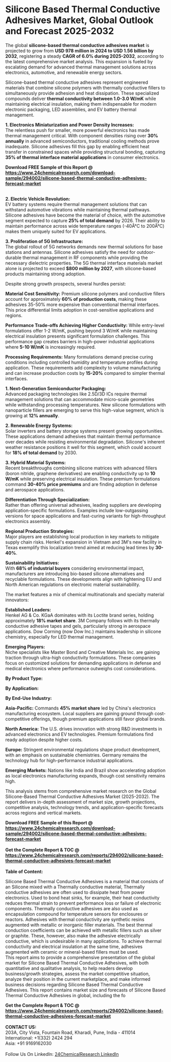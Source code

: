<h1>Silicone Based Thermal Conductive Adhesives Market, Global Outlook and Forecast 2025-2032</h1><p>The global <strong>silicone-based thermal conductive adhesives market</strong> is projected to grow from <strong>USD 978 million in 2024 to USD 1.56 billion by 2032</strong>, registering a steady <strong>CAGR of 6.0% during 2025-2032</strong>, according to the latest comprehensive market analysis. This expansion is fueled by escalating demand for advanced thermal management solutions across electronics, automotive, and renewable energy sectors.</p><p>Silicone-based thermal conductive adhesives represent engineered materials that combine silicone polymers with thermally conductive fillers to simultaneously provide adhesion and heat dissipation. These specialized compounds deliver <strong>thermal conductivity between 1.0-3.0 W/mK</strong> while maintaining electrical insulation, making them indispensable for modern electronic packaging, LED assemblies, and EV battery thermal management.</p><p><strong>1. Electronics Miniaturization and Power Density Increases:</strong><br>
The relentless push for smaller, more powerful electronics has made thermal management critical. With component densities rising over <strong>30% annually</strong> in advanced semiconductors, traditional cooling methods prove inadequate. Silicone adhesives fill this gap by enabling efficient heat transfer in constrained spaces while providing structural bonding, capturing <strong>35% of thermal interface material applications</strong> in consumer electronics.</p><div><b>Download FREE Sample of this Report @ 
            <a href="https://www.24chemicalresearch.com/download-sample/294002/silicone-based-thermal-conductive-adhesives-forecast-market">
            https://www.24chemicalresearch.com/download-sample/294002/silicone-based-thermal-conductive-adhesives-forecast-market</a></b></div><br><p><strong>2. Electric Vehicle Revolution:</strong><br>
EV battery systems require thermal management solutions that can withstand automotive vibrations while maintaining thermal pathways. Silicone adhesives have become the material of choice, with the automotive segment expected to capture <strong>25% of total demand</strong> by 2026. Their ability to maintain performance across wide temperature ranges (-40Â°C to 200Â°C) makes them uniquely suited for EV applications.</p><p><strong>3. Proliferation of 5G Infrastructure:</strong><br>
The global rollout of 5G networks demands new thermal solutions for base stations and antennas. Silicone adhesives satisfy the need for outdoor-durable thermal management in RF components while providing the necessary dielectric properties. The 5G thermal interface materials market alone is projected to exceed <strong>$800 million by 2027</strong>, with silicone-based products maintaining strong adoption.</p><p>Despite strong growth prospects, several hurdles persist:</p><p><strong>Material Cost Sensitivity:</strong> Premium silicone polymers and conductive fillers account for approximately <strong>60% of production costs</strong>, making these adhesives 35-50% more expensive than conventional thermal interfaces. This price differential limits adoption in cost-sensitive applications and regions.</p><p><strong>Performance Trade-offs Achieving Higher Conductivity:</strong> While entry-level formulations offer 1-2 W/mK, pushing beyond 3 W/mK while maintaining electrical insulation presents significant formulation challenges. This performance gap creates barriers in high-power industrial applications where <strong>5-10 W/mK</strong> is increasingly required.</p><p><strong>Processing Requirements:</strong> Many formulations demand precise curing conditions including controlled humidity and temperature profiles during application. These requirements add complexity to volume manufacturing and can increase production costs by <strong>15-20%</strong> compared to simpler thermal interfaces.</p><p><strong>1. Next-Generation Semiconductor Packaging:</strong><br>
Advanced packaging technologies like 2.5D/3D ICs require thermal management solutions that can accommodate micro-scale geometries while withstanding processing temperatures. New silicone formulations with nanoparticle fillers are emerging to serve this high-value segment, which is growing at <strong>12% annually</strong>.</p><p><strong>2. Renewable Energy Systems:</strong><br>
Solar inverters and battery storage systems present growing opportunities. These applications demand adhesives that maintain thermal performance over decades while resisting environmental degradation. Silicone's inherent weather resistance positions it well for this segment, which could account for <strong>18% of total demand</strong> by 2030.</p><p><strong>3. Hybrid Material Systems:</strong><br>
Recent breakthroughs combining silicone matrices with advanced fillers (boron nitride, graphene derivatives) are enabling conductivity up to <strong>10 W/mK</strong> while preserving electrical insulation. These premium formulations command <strong>30-40% price premiums</strong> and are finding adoption in defense and aerospace applications.</p><p><strong>Differentiation Through Specialization:</strong><br>
	Rather than offering universal adhesives, leading suppliers are developing application-specific formulations. Examples include low-outgassing versions for space applications and fast-curing variants for high-throughput electronics assembly.</p><p><strong>Regional Production Strategies:</strong><br>
	Major players are establishing local production in key markets to mitigate supply chain risks. Henkel's expansion in Vietnam and 3M's new facility in Texas exemplify this localization trend aimed at reducing lead times by <strong>30-40%</strong>.</p><p><strong>Sustainability Initiatives:</strong><br>
	With <strong>68% of industrial buyers</strong> considering environmental impact, manufacturers are introducing bio-based silicone alternatives and recyclable formulations. These developments align with tightening EU and North American regulations on electronic material sustainability.</p><p>The market features a mix of chemical multinationals and specialty material innovators:</p><p><strong>Established Leaders:</strong><br>
Henkel AG &amp; Co. KGaA dominates with its Loctite brand series, holding approximately <strong>18% market share</strong>. 3M Company follows with its thermally conductive adhesive tapes and gels, particularly strong in aerospace applications. Dow Corning (now Dow Inc.) maintains leadership in silicone chemistry, especially for LED thermal management.</p><p><strong>Emerging Players:</strong><br>
Niche specialists like Master Bond and Creative Materials Inc. are gaining traction through ultra-high conductivity formulations. These companies focus on customized solutions for demanding applications in defense and medical electronics where performance outweighs cost considerations.</p><p><strong>By Product Type:</strong></p><p><strong>By Application:</strong></p><p><strong>By End-Use Industry:</strong></p><p><strong>Asia-Pacific:</strong> Commands <strong>45% market share</strong> led by China's electronics manufacturing ecosystem. Local suppliers are gaining ground through cost-competitive offerings, though premium applications still favor global brands.</p><p><strong>North America:</strong> The U.S. drives innovation with strong R&amp;D investments in advanced electronics and EV technologies. Premium formulations find ready adoption despite higher costs.</p><p><strong>Europe:</strong> Stringent environmental regulations shape product development, with an emphasis on sustainable chemistries. Germany remains the technology hub for high-performance industrial applications.</p><p><strong>Emerging Markets:</strong> Nations like India and Brazil show accelerating adoption as local electronics manufacturing expands, though cost sensitivity remains high.</p><p>This analysis stems from comprehensive market research on the Global Silicone-Based Thermal Conductive Adhesives Market (2025-2032). The report delivers in-depth assessment of market size, growth projections, competitive analysis, technology trends, and application-specific forecasts across regions and vertical markets.</p><div><b>Download FREE Sample of this Report @ 
            <a href="https://www.24chemicalresearch.com/download-sample/294002/silicone-based-thermal-conductive-adhesives-forecast-market">
            https://www.24chemicalresearch.com/download-sample/294002/silicone-based-thermal-conductive-adhesives-forecast-market</a></b></div><br><div><b>Get the Complete Report & TOC @ 
            <a href="https://www.24chemicalresearch.com/reports/294002/silicone-based-thermal-conductive-adhesives-forecast-market">
            https://www.24chemicalresearch.com/reports/294002/silicone-based-thermal-conductive-adhesives-forecast-market</a></b></div><br>
            <b>Table of Content:</b><p>Silicone Based Thermal Conductive Adhesives is a material that consists of an Silicone mixed with a Thermally conductive material, Thermally conductive adhesives are often used to dissipate heat from power electronics. Used to bond heat sinks, for example, their heat conductivity reduces thermal strain to prevent performance loss or failure of electronic components. Thermally conductive adhesives are also used as encapsulation compound for temperature sensors for enclosures or reactors. Adhesives with thermal conductivity are synthetic resins augmented with metallic or inorganic filler materials. The best thermal conduction coefficients can be achieved with metallic fillers such as silver or graphite. These, however, also make the adhesive electrically conductive, which is undesirable in many applications. To achieve thermal conductivity and electrical insulation at the same time, adhesives augmented with ceramic or mineral-based fillers must be used.<br />
This report aims to provide a comprehensive presentation of the global market for Silicone Based Thermal Conductive Adhesives, with both quantitative and qualitative analysis, to help readers develop business/growth strategies, assess the market competitive situation, analyze their position in the current marketplace, and make informed business decisions regarding Silicone Based Thermal Conductive Adhesives. This report contains market size and forecasts of Silicone Based Thermal Conductive Adhesives in global, including the fo</p><div><b>Get the Complete Report & TOC @ 
            <a href="https://www.24chemicalresearch.com/reports/294002/silicone-based-thermal-conductive-adhesives-forecast-market">
            https://www.24chemicalresearch.com/reports/294002/silicone-based-thermal-conductive-adhesives-forecast-market</a></b></div><br><b>CONTACT US:</b><br>
            203A, City Vista, Fountain Road, Kharadi, Pune, India - 411014<br>
            International: +1(332) 2424 294<br>
            Asia: +91 9169162030 <br><br>
            Follow Us On LinkedIn: <a href="https://www.linkedin.com/company/24chemicalresearch/">24ChemicalResearch LinkedIn</a>